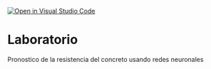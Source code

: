 [![Open in Visual Studio Code](https://classroom.github.com/assets/open-in-vscode-c66648af7eb3fe8bc4f294546bfd86ef473780cde1dea487d3c4ff354943c9ae.svg)](https://classroom.github.com/online_ide?assignment_repo_id=9461984&assignment_repo_type=AssignmentRepo)
# Laboratorio
Pronostico de la resistencia del concreto usando redes neuronales
